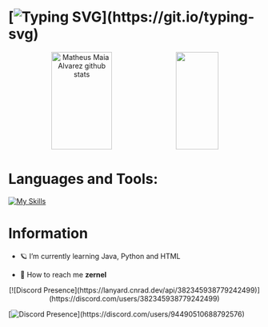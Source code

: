 # [![Typing SVG](https://readme-typing-svg.herokuapp.com/?color=ffffff&size=35&center=true&vCenter=true&width=1000&lines=Hello,+my+name+is+Zernel.;)](https://git.io/typing-svg)

<div align="center">  
  <img width="49%" height="195px" src="https://github-readme-stats.vercel.app/api?username=Zernel09&show_icons=true&count_private=true&hide_border=true&title_color=7FFFD4&icon_color=7FFFD4&text_color=c9d1d9&bg_color=0d1117" alt="Matheus Maia Alvarez github stats" /> 
  <img width="41%" height="195px" src="https://github-readme-stats.vercel.app/api/top-langs/?username=Nowacho&layout=compact&hide_border=true&title_color=7FFFD4&text_color=7FFFD4&bg_color=0d1117" />
</div>

# Languages and Tools:
[![My Skills](https://skillicons.dev/icons?i=java,html,python,mongodb,redis,maven,idea)](https://skillicons.dev)

# Information

- 🪐 I’m currently learning Java, Python and HTML

- 🧭 How to reach me **zernel**

<p align="center">
    [![Discord Presence](https://lanyard.cnrad.dev/api/382345938779242499)](https://discord.com/users/382345938779242499)
</p>

[![Discord Presence](https://lanyard-profile-readme.vercel.app/api/94490510688792576?theme=light&bg=809ecf&animated=false&hideDiscrim=true&borderRadius=30px&idleMessage=Probably%20doing%20something%20else...)](https://discord.com/users/94490510688792576)
